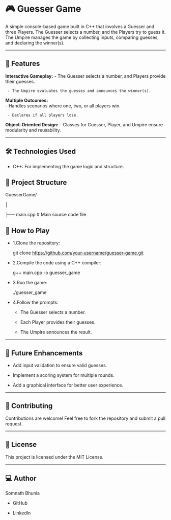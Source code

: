 # 🎮 Guesser Game

A simple console-based game built in C++ that involves a Guesser and three Players. The Guesser selects a number, and the Players try to guess it. The Umpire manages the game by collecting inputs, comparing guesses, and declaring the winner(s).

-------------------------------------------------------------------------------------------------
## 🚀 Features

**Interactive Gameplay:**
     - The Guesser selects a number, and Players provide their guesses.
     
     - The Umpire evaluates the guesses and announces the winner(s).
     
     
**Multiple Outcomes:**  
     - Handles scenarios where one, two, or all players win.
     
     - Declares if all players lose.
     
**Object-Oriented Design:**
     - Classes for Guesser, Player, and Umpire ensure modularity and reusability.
     
------------------------------------------------------------------------------------------------
## 🛠️ Technologies Used

- C++: For implementing the game logic and structure.
  
## 📂 Project Structure

GuesserGame/

│

├── main.cpp    # Main source code file

## 📖 How to Play

  - 1.Clone the repository:
    
    git clone https://github.com/your-username/guesser-game.git

  - 2.Compile the code using a C++ compiler:
    
    g++ main.cpp -o guesser_game
    
  - 3.Run the game:
    
    ./guesser_game
    
  - 4.Follow the prompts:
    
    * The Guesser selects a number.
     
    * Each Player provides their guesses.
      
    * The Umpire announces the result.
      
-------------------------------------------------------------------------------------------------
## 🌟 Future Enhancements

* Add input validation to ensure valid guesses.
  
* Implement a scoring system for multiple rounds.
  
* Add a graphical interface for better user experience.
  
-------------------------------------------------------------------------------------------------
## 🤝 Contributing

Contributions are welcome! Feel free to fork the repository and submit a pull request.

-------------------------------------------------------------------------------------------------
## 📄 License

This project is licensed under the MIT License.

-------------------------------------------------------------------------------------------------
## 💻 Author

Somnath Bhunia

* GitHub
  
* LinkedIn
